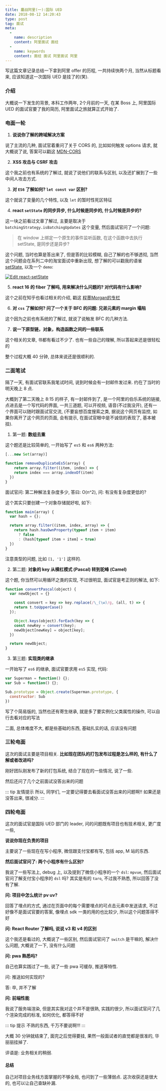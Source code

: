 ```yaml
---
title: 鏖战阿里(一):国际 UED
date: 2018-08-12 14:20:43
type: post
tag: 面试
meta:
  -
    name: description
    content: 阿里面试 面经
  -
    name: keywords
    content: 面经 面试 阿里面试 阿里
---
```


写这篇文章记录总结一下拿到阿里 offer 的历程, 一共持续快两个月, 当然从标题看来, 应该知道这一次国际 UED 是挂了的(笑).

### 介绍

大概说一下发生的背景, 本科工作两年, 2个月前的一天, 在某 Boss 上, 阿里国际 UED 的面试官要了我的简历, 阿里面试之旅就算正式开始了.

### 电面一轮

1. **说说你了解的跨域解决方案**

说了主流的几种, 面试官着重问了关于 CORS 的, 比如如何触发 options 请求, 就大概说了说, 答案可以戳这 [MDN-CORS](https://developer.mozilla.org/zh/docs/Web/HTTP/Access_control_CORS)

2. **XSS 攻击与 CSRF 攻击**

这个我之前也有系统的了解过, 就说了说他们的联系与区别, 以及还扩展到了一些中间人攻击方式.

3. **对 `ES6` 了解如何? `let const var` 区别?**

这个就说了变量的几个特性, 以及 `let` 的暂时性死区特征

4. **react `setState` 的同步异步, 什么时候是同步的, 什么时候是异步的?**

这一块之前看过文章了解过, 主要是取决于 `batchingStrategy.isBatchingUpdates` 这个变量, 然后面试官问了一个问题:

> 在 window 上绑定一个原生的事件监听函数, 在这个函数中去执行 setState, 是同步还是异步?

这个问题, 当时也算是答出来了, 但是答的比较模糊, 自己了解的也不够透彻, 当然这个问题会在系列二中的淘宝面试中重新出现, 想了解的可以戳我的语雀 [setState](https://www.yuque.com/stickmyc/react-analysis/xeo8tr), 以及一个 `demo`:

[![Edit react-setState](https://codesandbox.io/static/img/play-codesandbox.svg)](https://codesandbox.io/s/532qkn52kn)

5. **react 16 的 fiber 了解吗, 用来解决什么问题的? 对代码有什么影响?**

这个之前在知乎也看过相关的介绍, 戳这 [程墨Morgan的专栏](https://zhuanlan.zhihu.com/p/26027085)

6. **对 `css` 了解如何? 问了一个关于 BFC 的问题: 兄弟元素的 margin 塌陷**

这个因为之前也有系统的了解过, 就说了说触发 BFC 的几种方法.

7. **说一下原型链，对象，构造函数之间的一些联系**

这个相关的文章, 书都有看过不少了. 也有一些自己的理解, 所以答起来还是很轻松的


整个过程大概 40 分钟, 总体来说还是很顺利的.

### 二面笔试

隔了一天, 有面试官联系我笔试时间, 说到时候会有一封邮件发过来. 约在了当时的明天晚上 8 点.

大概到了第二天晚上 8:15 的样子, 有一封邮件到了, 是一个阿里的伯乐系统的链接, 点进去是一个写代码的界面, 一共三道题, 可以开视频, 语音(不过我没开), 还有一个界面可以随时跟面试官交流, (不要妄想百度搜索之类, 据说这个网页有监控, 如果你离开了这个网页的页面, 会有提示, 在面试官眼中是不诚信的表现了, 基本被挂).

1. 第一题: **数组去重**

这个题还是比较简单的, 一开始写了 `es5` 和 `es6` 两种方法:

```js
[...new Set(array)]
```

```js
function removeDuplicateEs5(array) {
	return array.filter((item, index) => {
    return index === array.indexOf(item)
  })
}
```

面试官问: 第二种解法复杂度多少, 答曰: O(n^2), 问: 有没有复杂度更低的?

这个其实只要创建一个对象存储就好啦, 如下:

```js
function main(array) {
  var hash = {};

  return array.filter((item, index, array) => {
    return hash.hasOwnProperty(typeof item + item)
      ? false
      : (hash[typeof item + item] = true)
  })
}
```

注意类型的问题, 比如 `[1, '1']` 这样的.

2. 第二题: **对象的 key 从横杠模式 (Pascal) 转到驼峰 (Camel)**

这个题, 你当然可以用循环之类的实现, 不过很明显, 面试官是考正则的解法, 如下:

```js
function convertPascal(object) {
  var newObject = {}

	const convert = key => key.replace(/\_(\w)/g, (all, t) => {
    return t.toUpperCase()
  });

	Object.keys(object).forEach(key => {
    const newKey = convert(key);
    newObject[newKey] = object[key];
  })

  return newObject;
}
```

3. 第三题: **实现类的继承**

一开始写了 `es6` 的继承, 面试官要求用 `es5` 实现, 代码:

```js
var Superman = function() {};
var Sub = function() {};

Sub.prototype = Object.create(Superman.prototype, {
  constructor: Sub
})
```

写了个简易版的, 当然也还有寄生继承, 就是多了要实例化父类属性的操作, 可以自行去看对应的写法

二面, 总体难度不大, 都是些基础的东西, 基础扎实的话, 应该没有问题

### 三轮电面

这次的面试主要是项目相关. **比如现在团队的打包发布过程是怎么样的, 有什么了解或者改进吗?**

刚好团队刚发布了新的打包系统, 结合了现在的一些情况, 说了一些.

然后还问了几个之前面试没答出来的问题

::: tip 友情提示
所以, 同学们, 一定要记得要去看面试没答出来的问题啊!! 如果还是没答出来, 很减分.
:::

### 四轮电面

这次的面试官是国际 UED 部门的 leader, 问的问题既有项目也有技术相关, 更广度一些,

**说说你现在负责的项目**

主要说了一些现在在写小程序, 微信跟支付宝都有写, 包括 app, M 站的东西.

**然后面试官问了: 两个小程序有什么区别?**

我说了一些写法上, debug 上, 以及提到了微信小程序的一个 `dsl`: `mpvue`, 然后面试官问了解支付宝小程序的 `dsl` 吗? 其实是有的 `taro`, 不过我不熟悉, 所以回答了没有了解.

**问: 项目中怎么统计 pv uv?**

回答了埋点的方式, 通过在页面中的每个需要埋点的可点击元素中发送请求, 不过好像不是面试官要的答案, 像埋点 sdk 一类的用的也比较少, 所以这个问题答得不好

**问: React Router 了解吗, 说说 v3 和 v4 的区别**

这个我还是看过的, 大概说了一些区别, 然后面试官问了 `switch` 是干嘛的, 解决什么问题, 大概说了一下, 没有什么问题

**问: pwa 熟悉吗?**

自己也算实践过了一些, 说了一些 pwa 可缓存, 推送等特性.

问: 推送如何实现的?

答: 卒, 并不了解

**问: 前端性能**

我说了服务端渲染, 但是其实我对这个并不是很熟, 实践的很少, 所以面试官问了几个渲染完成的标准, 如何优化, 都答得不好

::: tip 提示
不熟的东西, 千万不要说啊!!!
:::

大概 30 分钟就结束了, 面完之后觉得要挂, 果然一般面试者的直觉都是很准的, 华丽丽挂掉了.

评语是: 业务相关的稍弱.

#### 总结

自己对项目业务线方面掌握的不够全局, 也问到了一些薄弱点. 这次收获还是很大的, 也可以让自己查缺补漏.
